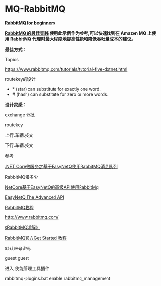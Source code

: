 # MQ-RabbitMQ

**[RabbitMQ for beginners](https://www.cloudamqp.com/blog/2015-05-18-part1-rabbitmq-for-beginners-what-is-rabbitmq.html)**

**[RabbitMQ 的最佳实践](https://docs.aws.amazon.com/zh_cn/amazon-mq/latest/developer-guide/best-practices-rabbitmq.html) 使用此示例作为参考,可以快速找到在 Amazon MQ 上使用 RabbitMQ 代理时最大程度地提高性能和降低吞吐量成本的建议。**

**最佳方式：**

Topics

https://www.rabbitmq.com/tutorials/tutorial-five-dotnet.html

routekey的设计

- \* (star) can substitute for exactly one word.
- \# (hash) can substitute for zero or more words.



**设计灵感：**

exchange 分批

routekey

上行.车辆.报文

下行.车辆.报文





参考

[.NET Core微服务之基于EasyNetQ使用RabbitMQ消息队列](https://www.cnblogs.com/edisonchou/p/aspnetcore_easynetq_basicdemo_foundation.html)

[RabbitMQ知多少](https://www.cnblogs.com/sheng-jie/p/7192690.html)

[NetCore基于EasyNetQ的高级API使用RabbitMq](https://www.cnblogs.com/dandan123/p/10097711.html)

[EasyNetQ The Advanced API](https://github.com/EasyNetQ/EasyNetQ/wiki/The-Advanced-API)

[RabbitMQ教程](https://blog.csdn.net/hellozpc/article/details/81436980)

http://www.rabbitmq.com/

[《RabbitMQ详解》](http://www.ityouknow.com/springboot/2016/11/30/spring-boot-rabbitMQ.html)

[RabbitMQ官方Get Started 教程](https://www.rabbitmq.com/getstarted.html)

默认账号密码

guest guest

进入 使能管理工具插件

rabbitmq-plugins.bat enable rabbitmq_management

